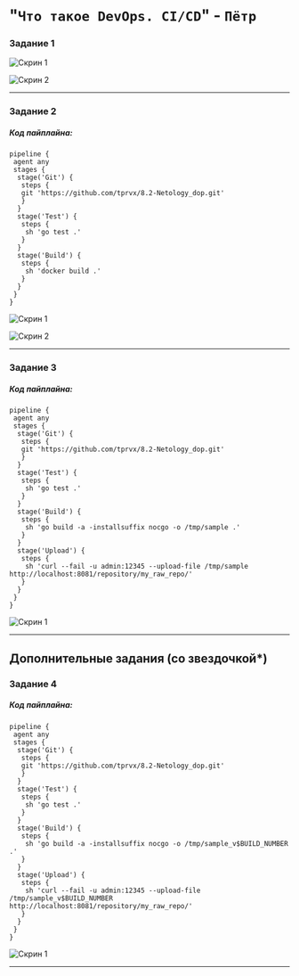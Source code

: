 # "`Что такое DevOps. СI/СD`" - `Пётр`

### Задание 1

![Скрин 1](https://github.com/tprvx/Netology-Homeworks/blob/8.2-Netology/img_homework/1.1.png?raw=true)

![Скрин 2](https://github.com/tprvx/Netology-Homeworks/blob/8.2-Netology/img_homework/1.2.png?raw=true)

---

### Задание 2

##### Код пайплайна:
```pipeline
pipeline {
 agent any
 stages {
  stage('Git') {
   steps {
   git 'https://github.com/tprvx/8.2-Netology_dop.git'
   }
  }
  stage('Test') {
   steps {
    sh 'go test .'
   }
  }
  stage('Build') {
   steps {
    sh 'docker build .'
   }
  }
 }
}
```

![Скрин 1](https://github.com/tprvx/Netology-Homeworks/blob/8.2-Netology/img_homework/2.1.png?raw=true)

![Скрин 2](https://github.com/tprvx/Netology-Homeworks/blob/8.2-Netology/img_homework/2.2.png?raw=true)

---

### Задание 3

##### Код пайплайна:
```pipeline
pipeline {
 agent any
 stages {
  stage('Git') {
   steps {
   git 'https://github.com/tprvx/8.2-Netology_dop.git'
   }
  }
  stage('Test') {
   steps {
    sh 'go test .'
   }
  }
  stage('Build') {
   steps {
    sh 'go build -a -installsuffix nocgo -o /tmp/sample .'
   }
  }
  stage('Upload') {
   steps {
    sh 'curl --fail -u admin:12345 --upload-file /tmp/sample http://localhost:8081/repository/my_raw_repo/'
   }
  }
 }
}
```

![Скрин 1](https://github.com/tprvx/Netology-Homeworks/blob/8.2-Netology/img_homework/3.1.png?raw=true)

---

## Дополнительные задания (со звездочкой*)

### Задание 4

##### Код пайплайна:
```pipeline
pipeline {
 agent any
 stages {
  stage('Git') {
   steps {
   git 'https://github.com/tprvx/8.2-Netology_dop.git'
   }
  }
  stage('Test') {
   steps {
    sh 'go test .'
   }
  }
  stage('Build') {
   steps {
    sh 'go build -a -installsuffix nocgo -o /tmp/sample_v$BUILD_NUMBER .'
   }
  }
  stage('Upload') {
   steps {
    sh 'curl --fail -u admin:12345 --upload-file /tmp/sample_v$BUILD_NUMBER http://localhost:8081/repository/my_raw_repo/'
   }
  }
 }
}
```

![Скрин 1](https://github.com/tprvx/Netology-Homeworks/blob/8.2-Netology/img_homework/4.1.png?raw=true)

---

